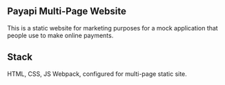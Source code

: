 ## Payapi Multi-Page Website

This is a static website for marketing purposes for a mock application that people use to make online payments.

## Stack

HTML, CSS, JS
Webpack, configured for multi-page static site.
